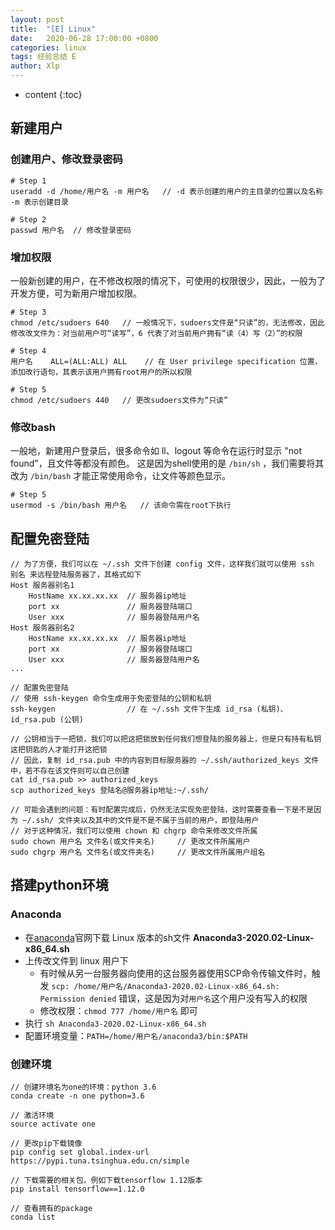 ```yaml
---
layout: post
title:  "[E] Linux"
date:   2020-06-28 17:00:00 +0800
categories: linux
tags: 经验总结 E
author: Xlp
---
```

* content
{:toc}

## 新建用户
### 创建用户、修改登录密码

```
# Step 1
useradd -d /home/用户名 -m 用户名   // -d 表示创建的用户的主目录的位置以及名称 -m 表示创建目录

# Step 2
passwd 用户名  // 修改登录密码
```





### 增加权限
一般新创建的用户，在不修改权限的情况下，可使用的权限很少，因此，一般为了开发方便，可为新用户增加权限。

```
# Step 3
chmod /etc/sudoers 640   // 一般情况下，sudoers文件是“只读”的，无法修改，因此修改改文件为：对当前用户可“读写”，6 代表了对当前用户拥有“读（4）写（2）”的权限

# Step 4
用户名    ALL=(ALL:ALL) ALL    // 在 User privilege specification 位置，添加改行语句，其表示该用户拥有root用户的所以权限

# Step 5
chmod /etc/sudoers 440   // 更改sudoers文件为“只读”

```

### 修改bash
一般地，新建用户登录后，很多命令如 ll、logout 等命令在运行时显示 "not found"，且文件等都没有颜色。
这是因为shell使用的是 `/bin/sh` ，我们需要将其改为 `/bin/bash` 才能正常使用命令，让文件等颜色显示。

```
# Step 5
usermod -s /bin/bash 用户名   // 该命令需在root下执行
```


## 配置免密登陆

```
// 为了方便，我们可以在 ~/.ssh 文件下创建 config 文件，这样我们就可以使用 ssh 别名 来远程登陆服务器了，其格式如下
Host 服务器别名1
    HostName xx.xx.xx.xx  // 服务器ip地址
    port xx               // 服务器登陆端口
    User xxx              // 服务器登陆用户名
Host 服务器别名2
    HostName xx.xx.xx.xx  // 服务器ip地址
    port xx               // 服务器登陆端口
    User xxx              // 服务器登陆用户名
...

// 配置免密登陆
// 使用 ssh-keygen 命令生成用于免密登陆的公钥和私钥
ssh-keygen                // 在 ~/.ssh 文件下生成 id_rsa (私钥)、id_rsa.pub (公钥)

// 公钥相当于一把锁，我们可以把这把锁放到任何我们想登陆的服务器上，但是只有持有私钥这把钥匙的人才能打开这把锁
// 因此，复制 id_rsa.pub 中的内容到目标服务器的 ~/.ssh/authorized_keys 文件中，若不存在该文件则可以自己创建
cat id_rsa.pub >> authorized_keys
scp authorized_keys 登陆名@服务器ip地址:~/.ssh/

// 可能会遇到的问题：有时配置完成后，仍然无法实现免密登陆，这时需要查看一下是不是因为 ~/.ssh/ 文件夹以及其中的文件是不是不属于当前的用户，即登陆用户
// 对于这种情况，我们可以使用 chown 和 chgrp 命令来修改文件所属
sudo chown 用户名 文件名(或文件夹名)     // 更改文件所属用户
sudo chgrp 用户名 文件名(或文件夹名)     // 更改文件所属用户组名
```


## 搭建python环境
### Anaconda
- 在[anaconda](https://www.anaconda.com/products/individual#linux)官网下载 Linux 版本的sh文件 **Anaconda3-2020.02-Linux-x86_64.sh**
- 上传改文件到 linux 用户下
  - 有时候从另一台服务器向使用的这台服务器使用SCP命令传输文件时，触发 `scp: /home/用户名/Anaconda3-2020.02-Linux-x86_64.sh: Permission denied` 错误，这是因为对`用户名`这个用户没有写入的权限
  - 修改权限：`chmod 777 /home/用户名` 即可
- 执行 `sh Anaconda3-2020.02-Linux-x86_64.sh`
- 配置环境变量：`PATH=/home/用户名/anaconda3/bin:$PATH`

### 创建环境

```
// 创建环境名为one的环境：python 3.6
conda create -n one python=3.6

// 激活环境
source activate one

// 更改pip下载镜像
pip config set global.index-url https://pypi.tuna.tsinghua.edu.cn/simple

// 下载需要的相关包，例如下载tensorflow 1.12版本
pip install tensorflow==1.12.0

// 查看拥有的package
conda list
```






































